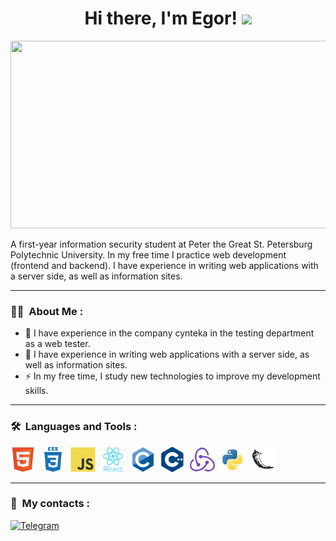 <h1 align="center">Hi there, I'm Egor! 
<img src="https://github.com/blackcater/blackcater/raw/main/images/Hi.gif" height="32"/></h1>


<div align="center">
  <img src="https://media.giphy.com/media/dWesBcTLavkZuG35MI/giphy.gif" width="600" height="300"/>
</div>

<p>
A first-year information security student at Peter the Great St. Petersburg Polytechnic University. In my free time I practice web development (frontend and backend). I have experience in writing web applications with a server side, as well as information sites.
</p>

<hr />

### 👨‍💻 &nbsp;About Me :

- 🔭 I have experience in the company cynteka in the testing department as a web tester.
- 🌱 I have experience in writing web applications with a server side, as well as information sites.
- ⚡ In my free time, I study new technologies to improve my development skills.

<hr />

### 🛠 &nbsp;Languages and Tools :
<div>
  <img src="https://github.com/devicons/devicon/blob/master/icons/html5/html5-original.svg" title="HTML5" alt="HTML" width="40" height="40"/>&nbsp;
  <img src="https://github.com/devicons/devicon/blob/master/icons/css3/css3-plain-wordmark.svg"  title="CSS3" alt="CSS" width="40" height="40"/>&nbsp;
  <img src="https://github.com/devicons/devicon/blob/master/icons/javascript/javascript-original.svg" title="JavaScript" alt="JavaScript" width="40" height="40"/>&nbsp;
  <img src="https://github.com/devicons/devicon/blob/master/icons/react/react-original-wordmark.svg" title="React" alt="React" width="40" height="40"/>&nbsp;
  <img src="https://github.com/devicons/devicon/blob/master/icons/c/c-original.svg" title="C" alt="C" width="40" height="40"/>&nbsp;
  <img src="https://github.com/devicons/devicon/blob/master/icons/cplusplus/cplusplus-plain.svg" title="Cpp" alt="Cpp" width="40" height="40"/>&nbsp;
  <img src="https://github.com/devicons/devicon/blob/master/icons/redux/redux-original.svg" title="Redux" alt="Redux " width="40" height="40"/>&nbsp;
  <img src="https://github.com/devicons/devicon/blob/master/icons/python/python-original.svg" title="Redux" alt="Redux " width="40" height="40"/>&nbsp;
  <img src="https://github.com/devicons/devicon/blob/master/icons/flask/flask-original.svg" title="Redux" alt="Redux " width="40" height="40"/>&nbsp;
</div>

<hr />

### 👨 &nbsp;My contacts :
<div id="" align="" style="border-radius: 10px;">
  <a href="http://t.me/eianisimov">
    <img src="https://img.shields.io/badge/Telegram-blue?style=for-the-badge&logo=telegram&logoColor=white" alt="Telegram"/>
  </a>
</div>
